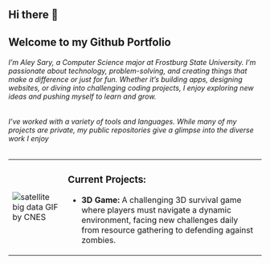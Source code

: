 ## Hi there 👋 
## Welcome to my Github Portfolio 
###### I’m Aley Sary, a Computer Science major at Frostburg State University. I’m passionate about technology, problem-solving, and creating things that make a difference or just for fun. Whether it’s building apps, designing websites, or diving into challenging coding projects, I enjoy exploring new ideas and pushing myself to learn and grow.
###### I’ve worked with a variety of tools and languages. While many of my projects are private, my public repositories give a glimpse into the diverse work I enjoy

<table>
<tr>
<td>

![satellite big data GIF by CNES](https://github.com/user-attachments/assets/42be3075-5d23-4e3e-903f-605a76b34fd6)

</td>
<td>

### Current Projects:
- **3D Game:** A challenging 3D survival game where players must navigate a dynamic environment, facing new challenges daily from resource gathering to defending against zombies.


</td>
</tr>
</table>

